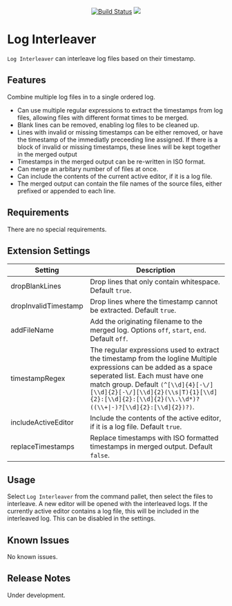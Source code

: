 <p align=center>
<a href="https://travis-ci.org/jamesbattersby/vscode-loginterleaver"><img src="https://travis-ci.org/jamesbattersby/vscode-loginterleaver.svg?branch=master" alt="Build Status"></a>
<a href="https://raw.githubusercontent.com/jamesbattersby/vscode-loginterleaver/master/LICENSE"><img src="https://img.shields.io/badge/license-MIT-green.svg?style=flat"></a>
</p>


# Log Interleaver

`Log Interleaver` can interleave log files based on their timestamp.

## Features

Combine multiple log files in to a single ordered log.

* Can use multiple regular expressions to extract the timestamps from log files, allowing files with different format times to be merged.
* Blank lines can be removed, enabling log files to be cleaned up.
* Lines with invalid or missing timestamps can be either removed, or have the timestamp of the immediatly preceeding line assigned.  If there is a block
of invalid or missing timestamps, these lines will be kept together in the merged output
* Timestamps in the merged output can be re-written in ISO format.
* Can merge an arbitary number of of files at once.
* Can include the contents of the current active editor, if it is a log file.
* The merged output can contain the file names of the source files, either prefixed or appended to each line.

## Requirements

There are no special requirements.

## Extension Settings

| Setting              | Description                                                                                                 |
|----------------------|-------------------------------------------------------------------------------------------------------------|
| dropBlankLines       | Drop lines that only contain whitespace. Default `true`.                                                    |
| dropInvalidTimestamp | Drop lines where the timestamp cannot be extracted. Default `true`.                                         |
| addFileName          | Add the originating filename to the merged log.  Options `off`, `start`, `end`.  Default `off`.             |
| timestampRegex       | The regular expressions used to extract the timestamp from the logline Multiple expressions can be added as a space seperated list. Each must have one match group.  Default `(^[\\d]{4}[-\/][\\d]{2}[-\/][\\d]{2}(\\s\|T){1}[\\d]{2}:[\\d]{2}:[\\d]{2}(\\.\\d*)?((\\+\|-)?[\\d]{2}:[\\d]{2})?)`. |
| includeActiveEditor  | Include the contents of the active editor, if it is a log file. Default `true`.                             |
| replaceTimestamps    | Replace timestamps with ISO formatted timestamps in merged output. Default `false`.                         |

## Usage

Select `Log Interleaver` from the command pallet, then select the files to interleave.  A new editor will be opened with the interleaved logs.  If the
currently active editor contains a log file, this will be included in the interleaved log.  This can be disabled in the settings.

## Known Issues

No known issues.

## Release Notes

Under development.
